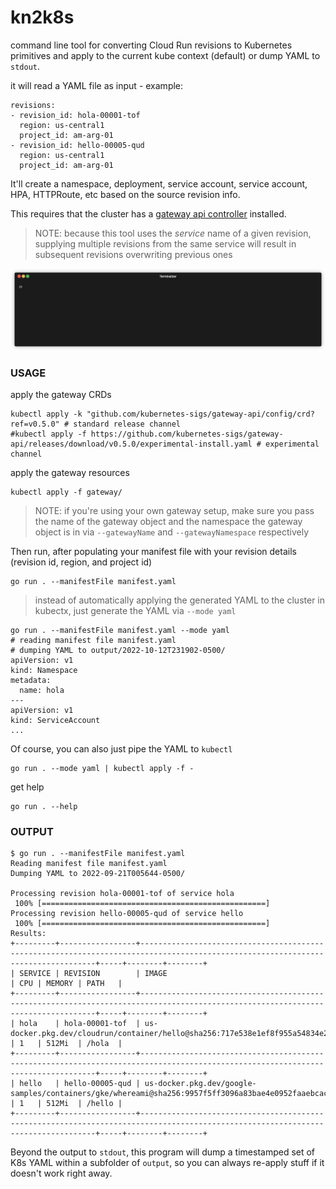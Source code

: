 # kn2k8s

command line tool for converting Cloud Run revisions to Kubernetes primitives and apply to the current kube context (default) or dump YAML to `stdout`.

it will read a YAML file as input - example:

```
revisions:
- revision_id: hola-00001-tof
  region: us-central1
  project_id: am-arg-01
- revision_id: hello-00005-qud
  region: us-central1
  project_id: am-arg-01
```

It'll create a namespace, deployment, service account, service account, HPA, HTTPRoute, etc based on the source revision info.

This requires that the cluster has a [gateway api controller](https://cloud.google.com/kubernetes-engine/docs/concepts/gateway-api) installed.

>NOTE: because this tool uses the *service* name of a given revision, supplying multiple revisions from the same service will result in subsequent revisions overwriting previous ones

![](render1662782035098.gif)

### USAGE

apply the gateway CRDs

```
kubectl apply -k "github.com/kubernetes-sigs/gateway-api/config/crd?ref=v0.5.0" # standard release channel 
#kubectl apply -f https://github.com/kubernetes-sigs/gateway-api/releases/download/v0.5.0/experimental-install.yaml # experimental channel
```

apply the gateway resources

```
kubectl apply -f gateway/
```

>NOTE: if you're using your own gateway setup, make sure you pass the name of the gateway object and the namespace the gateway object is in via `--gatewayName` and `--gatewayNamespace` respectively

Then run, after populating your manifest file with your revision details (revision id, region, and project id)

```
go run . --manifestFile manifest.yaml
```

> instead of automatically applying the generated YAML to the cluster in kubectx, just generate the YAML via `--mode yaml`

```
go run . --manifestFile manifest.yaml --mode yaml
# reading manifest file manifest.yaml
# dumping YAML to output/2022-10-12T231902-0500/
apiVersion: v1
kind: Namespace
metadata:
  name: hola
---
apiVersion: v1
kind: ServiceAccount
...
```

Of course, you can also just pipe the YAML to `kubectl`

```
go run . --mode yaml | kubectl apply -f -
```

get help

```
go run . --help
```

### OUTPUT

```
$ go run . --manifestFile manifest.yaml
Reading manifest file manifest.yaml
Dumping YAML to 2022-09-21T005644-0500/

Processing revision hola-00001-tof of service hola
 100% [==================================================]         
Processing revision hello-00005-qud of service hello
 100% [==================================================]         
Results:
+---------+-----------------+----------------------------------------------------------------------------------------------------------------------------------+-----+--------+--------+
| SERVICE | REVISION        | IMAGE                                                                                                                            | CPU | MEMORY | PATH   |
+---------+-----------------+----------------------------------------------------------------------------------------------------------------------------------+-----+--------+--------+
| hola    | hola-00001-tof  | us-docker.pkg.dev/cloudrun/container/hello@sha256:717e538e1ef8f955a54834e213d080bde6a8b3513fcc406df0d5d5ed3ed2853b               | 1   | 512Mi  | /hola  |
+---------+-----------------+----------------------------------------------------------------------------------------------------------------------------------+-----+--------+--------+
| hello   | hello-00005-qud | us-docker.pkg.dev/google-samples/containers/gke/whereami@sha256:9957f5ff3096a83bae4e0952faaebcac740557e7fb2a642ed38bf5cb64c45795 | 1   | 512Mi  | /hello |
+---------+-----------------+----------------------------------------------------------------------------------------------------------------------------------+-----+--------+--------+
```

Beyond the output to `stdout`, this program will dump a timestamped set of K8s YAML within a subfolder of `output`, so you can always re-apply stuff if it doesn't work right away.